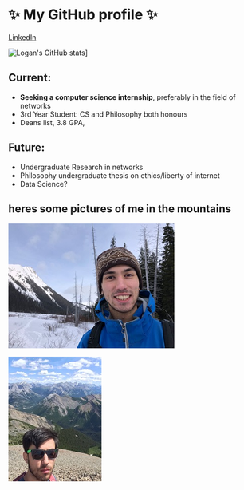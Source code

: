 # ✨ My GitHub profile ✨
[LinkedIn](https://www.linkedin.com/in/logan-perry-din/)

![Logan's GitHub stats](https://github-readme-stats.vercel.app/api?username=logan-pd&theme=tokyonight&show_icons=true&count_private=true)]


## Current:
* **Seeking a computer science internship**, preferably in the field of networks
* 3rd Year Student: CS and Philosophy both honours
* Deans list, 3.8 GPA, 

## Future:
* Undergraduate Research in networks
* Philosophy undergraduate thesis on ethics/liberty of internet
* Data Science?

## heres some pictures of me in the mountains
![ski pic](ski_photo.jpg)

![sunny mountains](mountains_summer.jpg)
